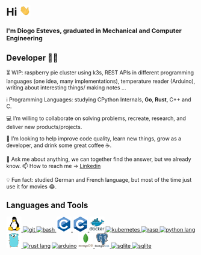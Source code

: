 <!-- diogo main page for github profile. -->

<h1>Hi <a target="_blank"><img src="./assets/hi.gif" width="29px"></a></h1>

### I'm Diogo Esteves, graduated in Mechanical and Computer Engineering

## Developer 👨‍💻

  :hourglass_flowing_sand: WIP: raspberry pie cluster using k3s, REST APIs in different programming languages (one idea, many implementations), temperature reader (Arduino), writing about interesting things/ making notes ...

  :information_source: Programming Languages: studying CPython Internals, **Go**, **Rust**, C++ and C.

  :computer: I’m willing to collaborate on solving problems, recreate, research, and deliver new products/projects.

  :telescope: I’m looking to help improve code quality, learn new things, grow as a developer, and drink some great coffee :coffee:.

  :speech_balloon: Ask me about anything, we can together find the answer, but we already know.
  :mailbox: How to reach me -> [Linkedin](https://www.linkedin.com/in/diogo-esteves-a4b420b7/?locale=en_US)

  :bulb: Fun fact: studied German and French language, but most of the time just use it for movies :joy:.

## Languages and Tools

<p align="left">
<!-- linux -->
    <a href="https://www.linux.org/" target="_blank"> <img src="https://raw.githubusercontent.com/devicons/devicon/master/icons/linux/linux-original.svg" alt="linux" width="40" height="40"/> </a>
<!-- git -->
    <a href="https://git-scm.com/" target="_blank"> <img src="https://www.vectorlogo.zone/logos/git-scm/git-scm-icon.svg" alt="git" width="40" height="40"/> </a>
<!-- gnu -->
    <a href="https://www.gnu.org/software/bash/" target="_blank"> <img src="https://www.vectorlogo.zone/logos/gnu_bash/gnu_bash-icon.svg" alt="bash" width="40" height="40"/> </a>
<!-- c -->
    <a href="https://www.cprogramming.com/" target="_blank"> <img src="https://raw.githubusercontent.com/devicons/devicon/master/icons/c/c-original.svg" alt="c" width="40" height="40"/> </a>
<!-- c++ -->
    <a href="https://www.w3schools.com/cpp/" target="_blank"> <img src="https://raw.githubusercontent.com/devicons/devicon/master/icons/cplusplus/cplusplus-original.svg" alt="cplusplus" width="40" height="40"/> </a>
<!-- docker -->
    <a href="https://www.docker.com/" target="_blank"> <img src="https://raw.githubusercontent.com/devicons/devicon/master/icons/docker/docker-original-wordmark.svg" alt="docker" width="40" height="40"/> </a>
<!-- k8s -->
    <a href="https://kubernetes.io" target="_blank"> <img src="https://www.vectorlogo.zone/logos/kubernetes/kubernetes-icon.svg" alt="kubernetes" width="40" height="40"/> </a>
<!-- rasp -->
    <a href="https://www.raspberrypi.com/" target="_blank"> <img src="https://www.vectorlogo.zone/logos/raspberrypi/raspberrypi-icon.svg" alt="rasp" width="40" height="40"/> </a>
<!-- python -->
    <a href="https://www.python.org/" target="_blank"> <img src="https://www.vectorlogo.zone/logos/python/python-icon.svg" alt="python lang" width="40" height="40"/> </a>
<!-- golang -->
    <a href="https://golang.org" target="_blank"> <img src="https://raw.githubusercontent.com/devicons/devicon/master/icons/go/go-original.svg" alt="go lang" width="40" height="40"/> </a>
<!-- rust -->
    <a href="https://www.rust-lang.org/" target="_blank"> <img src="https://www.vectorlogo.zone/logos/rust-lang/rust-lang-icon.svg" alt="rust lang" width="40" height="40"/></a>
<!-- arduino -->
    <a href="https://www.arduino.cc/" target="_blank"> <img src="https://cdn.worldvectorlogo.com/logos/arduino-1.svg" alt="arduino" width="40" height="40"/></a>
<!-- mongodb -->
    <a href="https://www.mongodb.com/" target="_blank"> <img src="https://raw.githubusercontent.com/devicons/devicon/master/icons/mongodb/mongodb-original-wordmark.svg" alt="mongodb" width="40" height="40"/> </a>
<!-- postgresql -->
    <a href="https://www.postgresql.org" target="_blank"> <img src="https://raw.githubusercontent.com/devicons/devicon/master/icons/postgresql/postgresql-original-wordmark.svg" alt="postgresql" width="40" height="40"/> </a>
<!-- sqlite -->
    <a href="https://www.sqlite.org/" target="_blank"> <img src="https://www.vectorlogo.zone/logos/sqlite/sqlite-icon.svg" alt="sqlite" width="40" height="40"/> </a>
  <!-- mariaDB -->
    <a href="https://www.mariadb.org/" target="_blank"> <img src="https://www.vectorlogo.zone/logos/mariadb/mariadb-icon.svg" alt="sqlite" width="40" height="40"/> </a>
</p>
